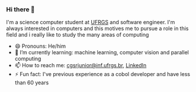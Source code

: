 ### Hi there 👋

I'm a science computer student at [UFRGS](http:/www.ufrgs.br) and software engineer. I'm always interested in computers and this motives me to pursue a role in this field and i really like to study the many areas of computing

- 😄 Pronouns: He/him
- 🌱 I’m currently learning: machine learning, computer vision and parallel computing
- 📫 How to reach me: cgsrjunior@inf.ufrgs.br, [LinkedIn](https://www.linkedin.com/in/cleiber-rodrigues-68153619a/)
- ⚡ Fun fact: I've previous experience as a cobol developer and have less than 60 years

<!--
**cgsrjunior/cgsrjunior** is a ✨ _special_ ✨ repository because its `README.md` (this file) appears on your GitHub profile.

Here are some ideas to get you started:

- 🔭 I’m currently working on ...
- 🌱 I’m currently learning ...
- 👯 I’m looking to collaborate on ...
- 🤔 I’m looking for help with ...
- 💬 Ask me about ...
- 📫 How to reach me: ...
- 😄 Pronouns: ...
- ⚡ Fun fact: ...
-->
